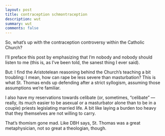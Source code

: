 ```yaml
---
layout: post
title: contraception schmontraception
description: wut
summary: wut
comments: false
---
```


So, what’s up with the contraception controversy within the Catholic Church?

I’ll preface this post by emphasizing that I’m nobody and nobody should listen to me (this is, as I’ve been told, the sanest thing I ever said).

But: I find the Aristotelean reasoning behind the Church’s teaching a bit troubling: I mean, how can rape be less severe than masturbation? This is what St. Thomas ends up defending after a strict syllogism, assuming those assumptions we’re familiar.

I also have my reservations towards celibate (or, sometimes, “celibate” — really, its much easier to be asexual or a masturbator alone than to be in a couple) priests legislating married life. A bit like laying a burden too heavy that they themselves are not willing to carry.

That’s thomism gone mad. Like DBH says, St. Thomas was a great metaphysician, not so great a theologian, though.
